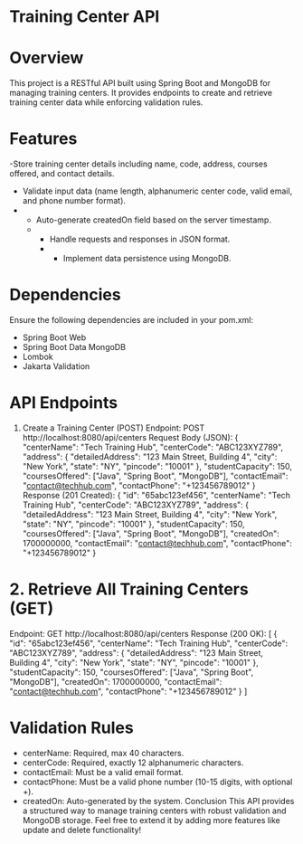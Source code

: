 # Training Center API
 # Overview
 This project is a RESTful API built using Spring Boot and MongoDB for managing training centers. It provides endpoints to create and retrieve training center data while enforcing validation rules.
 # Features 
 -Store training center details including name, code, address, courses offered, and contact details.
 - Validate input data (name length, alphanumeric center code, valid email, and phone number format).
 - - Auto-generate createdOn field based on the server timestamp.
   - - Handle requests and responses in JSON format.
     - - Implement data persistence using MongoDB.
 # Dependencies
 Ensure the following dependencies are included in your pom.xml:
 - Spring Boot Web
 - Spring Boot Data MongoDB
 - Lombok
 - Jakarta Validation
 # API Endpoints
 1. Create a Training Center (POST)
 Endpoint:
 POST http://localhost:8080/api/centers
 Request Body (JSON):
 {
    "centerName": "Tech Training Hub",
    "centerCode": "ABC123XYZ789",
    "address": {
        "detailedAddress": "123 Main Street, Building 4",
        "city": "New York",
        "state": "NY",
        "pincode": "10001"
    },
    "studentCapacity": 150,
    "coursesOffered": ["Java", "Spring Boot", "MongoDB"],
    "contactEmail": "contact@techhub.com",
    "contactPhone": "+123456789012"
 }
 Response (201 Created):
 {
    "id": "65abc123ef456",
    "centerName": "Tech Training Hub",
    "centerCode": "ABC123XYZ789",
    "address": {
        "detailedAddress": "123 Main Street, Building 4",
        "city": "New York",
        "state": "NY",
        "pincode": "10001"
    },
    "studentCapacity": 150,
    "coursesOffered": ["Java", "Spring Boot", "MongoDB"],
    "createdOn": 1700000000,
    "contactEmail": "contact@techhub.com",
    "contactPhone": "+123456789012"
 }
 # 2. Retrieve All Training Centers (GET)
 Endpoint:
 GET http://localhost:8080/api/centers
 Response (200 OK):
 [
    {
        "id": "65abc123ef456",
        "centerName": "Tech Training Hub",
        "centerCode": "ABC123XYZ789",
        "address": {
            "detailedAddress": "123 Main Street, Building 4",
            "city": "New York",
            "state": "NY",
            "pincode": "10001"
        },
        "studentCapacity": 150,
        "coursesOffered": ["Java", "Spring Boot", "MongoDB"],
        "createdOn": 1700000000,
        "contactEmail": "contact@techhub.com",
        "contactPhone": "+123456789012"
    }
]
# Validation Rules
- centerName: Required, max 40 characters.
- centerCode: Required, exactly 12 alphanumeric characters.
- contactEmail: Must be a valid email format.
- contactPhone: Must be a valid phone number (10-15 digits, with optional +).
- createdOn: Auto-generated by the system.
 Conclusion
 This API provides a structured way to manage training centers with robust validation and MongoDB storage. Feel free to extend it by adding more features like update and delete functionality!
